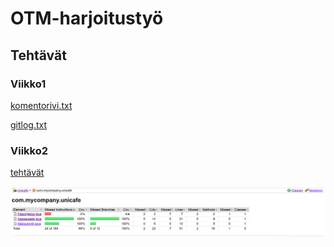 # OTM-harjoitustyö

## Tehtävät

### Viikko1

[komentorivi.txt](https://github.com/juliagron/otm-harjoitustyo/blob/master/laskarit/viikko1/komentorivi.txt)

[gitlog.txt](https://github.com/juliagron/otm-harjoitustyo/blob/master/laskarit/viikko1/gitlog.txt)

### Viikko2

[tehtävät](https://github.com/juliagron/otm-harjoitustyo/tree/master/laskarit/viikko2)

![jacoco-report](https://github.com/juliagron/otm-harjoitustyo/blob/master/laskarit/viikko2/jacoco_report.png)
